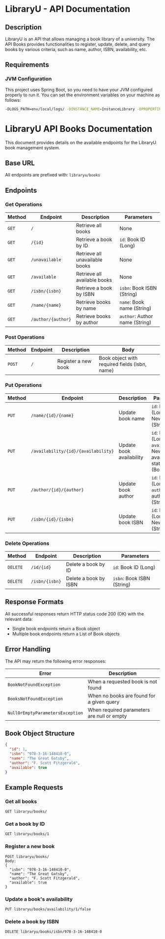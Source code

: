 # LibraryU - API Documentation

## Description

LibraryU is an API that allows managing a book library of a university. 
The API Books provides functionalities to register, update, delete, and query books by various criteria, such as name, author, ISBN, availability, etc.

## Requirements

### JVM Configuration

This project uses Spring Boot, so you need to have your JVM configured properly to run it. You can set the environment variables on your machine as follows:

```bash
-DLOGS_PATH=env/local/logs/ -DINSTANCE_NAME=InstanceLibrary -DPROPERTIES_PATH=env/local/
```

# LibraryU API Books Documentation

This document provides details on the available endpoints for the LibraryU book management system.

## Base URL

All endpoints are prefixed with: `libraryu/books`

## Endpoints

### Get Operations

| Method | Endpoint | Description | Parameters |
|--------|----------|-------------|------------|
| `GET` | `/` | Retrieve all books | None |
| `GET` | `/{id}` | Retrieve a book by ID | `id`: Book ID (Long) |
| `GET` | `/unavailable` | Retrieve all unavailable books | None |
| `GET` | `/available` | Retrieve all available books | None |
| `GET` | `/isbn/{isbn}` | Retrieve a book by ISBN | `isbn`: Book ISBN (String) |
| `GET` | `/name/{name}` | Retrieve books by name | `name`: Book name (String) |
| `GET` | `/author/{author}` | Retrieve books by author | `author`: Author name (String) |

### Post Operations

| Method | Endpoint | Description | Body |
|--------|----------|-------------|------|
| `POST` | `/` | Register a new book | Book object with required fields (isbn, name) |

### Put Operations

| Method | Endpoint | Description | Parameters |
|--------|----------|-------------|------------|
| `PUT` | `/name/{id}/{name}` | Update book name | `id`: Book ID (Long), `name`: New name (String) |
| `PUT` | `/availability/{id}/{availability}` | Update book availability | `id`: Book ID (Long), `availability`: New availability status (Boolean) |
| `PUT` | `/author/{id}/{author}` | Update book author | `id`: Book ID (Long), `author`: New author (String) |
| `PUT` | `/isbn/{id}/{isbn}` | Update book ISBN | `id`: Book ID (Long), `isbn`: New ISBN (String) |

### Delete Operations

| Method | Endpoint | Description | Parameters |
|--------|----------|-------------|------------|
| `DELETE` | `/id/{id}` | Delete a book by ID | `id`: Book ID (Long) |
| `DELETE` | `/isbn/{isbn}` | Delete a book by ISBN | `isbn`: Book ISBN (String) |

## Response Formats

All successful responses return HTTP status code 200 (OK) with the relevant data:
- Single book endpoints return a Book object
- Multiple book endpoints return a List of Book objects

## Error Handling

The API may return the following error responses:

| Error | Description |
|-------|-------------|
| `BookNotFoundException` | When a requested book is not found |
| `BooksNotFoundException` | When no books are found for a given query |
| `NullOrEmptyParametersException` | When required parameters are null or empty |

## Book Object Structure

```json
{
  "id": 1,
  "isbn": "978-3-16-148410-0",
  "name": "The Great Gatsby",
  "author": "F. Scott Fitzgerald",
  "available": true
}
```

## Example Requests

### Get all books
```
GET libraryu/books/
```

### Get a book by ID
```
GET libraryu/books/1
```

### Register a new book
```
POST libraryu/books/
Body:
{
  "isbn": "978-3-16-148410-0",
  "name": "The Great Gatsby",
  "author": "F. Scott Fitzgerald",
  "available": true
}
```

### Update a book's availability
```
PUT libraryu/books/availability/1/false
```

### Delete a book by ISBN
```
DELETE libraryu/books/isbn/978-3-16-148410-0
```
